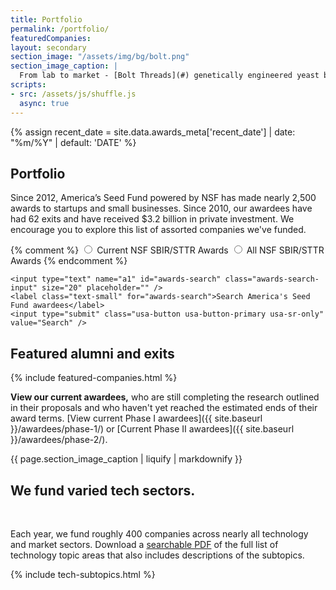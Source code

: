 ```yaml
---
title: Portfolio
permalink: /portfolio/
featuredCompanies:
layout: secondary
section_image: "/assets/img/bg/bolt.png"
section_image_caption: |
  From lab to market - [Bolt Threads](#) genetically engineered yeast brew silk proteins that can be spun into fibers.
scripts:
- src: /assets/js/shuffle.js
  async: true
---
```


{% assign recent_date = site.data.awards_meta['recent_date'] | date: "%m/%Y" | default: 'DATE' %}

<section class="section-header background-light-neutral">
<div class="usa-section usa-content usa-grid" markdown="1">

# Portfolio
Since 2012, America’s Seed Fund powered by NSF has made nearly 2,500 awards to startups and small businesses. Since 2010, our awardees have had 62 exits and have received $3.2 billion in private investment. We encourage you to explore this list of assorted companies we've funded.


<form onsubmit="allAwards(this.a1.value); return false;" class="awards-search-form">
 {% comment %}
 <input id="current" type="radio" name="awards-search" value="currentAwards">
 <label for="current">Current NSF SBIR/STTR Awards</label>

 <input id="all" type="radio" name="awards-search" value="currentAwards">
 <label for="all">All NSF SBIR/STTR Awards</label>
 {% endcomment %}

    <input type="text" name="a1" id="awards-search" class="awards-search-input" size="20" placeholder="" />
    <label class="text-small" for="awards-search">Search America's Seed Fund awardees</label>
    <input type="submit" class="usa-button usa-button-primary usa-sr-only" value="Search" />
</form>

</div>
</section>

<section class="background-light-neutral" markdown="1">
<div class="usa-section-tight-top usa-section usa-content usa-grid" markdown="1">
<h2 class="subhead text-small">Featured alumni and exits</h2>
{% include featured-companies.html %}
</div>
</section>

<section class="background-light-neutral" markdown="1">
<div class="usa-section-tight-top usa-section usa-content usa-grid" markdown="1">

**View our current awardees,** who are still completing the research outlined in their proposals and who haven't yet reached the estimated ends of their award terms. [View current Phase I awardees]({{ site.baseurl }}/awardees/phase-1/) or [Current Phase II awardees]({{ site.baseurl }}/awardees/phase-2/).

</div>
</section>

<section class="section-background-image">
  <div class="usa-grid">
    <div class="usa-width-one-third">
      <div class="caption">{{ page.section_image_caption | liquify | markdownify }}</div>
    </div>
  </div>
</section>

<section class="background-light-neutral">
<div class="usa-section usa-content usa-grid">
<h2 class="text-large">We fund varied tech sectors.</h2>
 <p class="text-medium">Each year, we fund roughly 400 companies across nearly all technology and market sectors. Download a <a href="https://seedfund.nsf.gov/assets/files/applicants/Combined.pdf">searchable PDF</a> of the full list of technology topic areas that also includes descriptions of the subtopics.</p>

{% include tech-subtopics.html %}
</div>
</section>


